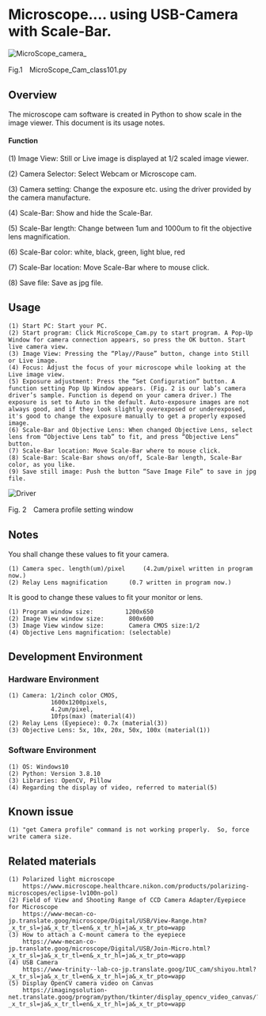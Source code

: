 # Microscope.... using USB-Camera  with Scale-Bar.
![MicroScope_camera_](https://user-images.githubusercontent.com/131073488/232638774-941036c1-b2d0-416e-9a37-8034ef27601f.jpg)<p>
Fig.1　MicroScope_Cam_class101.py

## Overview
The microscope cam software is created in Python to show scale in the image viewer. This document is its usage notes. <p>
#### Function
(1) Image View: Still or Live image is displayed at 1/2 scaled image viewer.<p>
(2) Camera Selector: Select Webcam or Microscope cam. <p>
(3) Camera setting: Change the exposure etc. using the driver provided by the camera manufacture. <p>
(4) Scale-Bar: Show and hide the Scale-Bar. <p>
(5) Scale-Bar length: Change between 1um and 1000um to fit the objective lens magnification. <p>
(6) Scale-Bar color: white, black, green, light blue, red <p>
(7) Scale-Bar location: Move Scale-Bar where to mouse click. <p>
  (8) Save file: Save as jpg file.  <p>
## Usage
   ```
  (1) Start PC: Start your PC.
  (2) Start program: Click MicroScope_Cam.py to start program. A Pop-Up Window for camera connection appears, so press the OK button. Start live camera view.
  (3) Image View: Pressing the “Play//Pause” button, change into Still or Live image.
  (4) Focus: Adjust the focus of your microscope while looking at the Live image view.
  (5) Exposure adjustment: Press the “Set Configuration” button. A function setting Pop Up Window appears. (Fig. 2 is our lab’s camera driver’s sample. Function is depend on your camera driver.) The exposure is set to Auto in the default. Auto-exposure images are not always good, and if they look slightly overexposed or underexposed, it's good to change the exposure manually to get a properly exposed image.
  (6) Scale-Bar and Objective Lens: When changed Objective Lens, select lens from “Objective Lens tab” to fit, and press “Objective Lens” button.
  (7) Scale-Bar location: Move Scale-Bar where to mouse click.
  (8) Scale-Bar: Scale-Bar shows on/off, Scale-Bar length, Scale-Bar color, as you like.
  (9) Save still image: Push the button “Save Image File” to save in jpg file.
  ```
  ![Driver](https://user-images.githubusercontent.com/131073488/233557365-10122650-103b-40a2-9279-da5d800b0f85.png) <p>
    Fig. 2　Camera profile setting window

## Notes  
You shall change these values to fit your camera.<p>
  ```
  (1) Camera spec. length(um)/pixel 	(4.2um/pixel written in program now.)
  (2) Relay Lens magnification		(0.7 written in program now.)
  ```
It is good to change these values to fit your monitor or lens. <p>
  ```
  (1) Program window size:		   1200x650
  (2) Image View window size:	    800x600
  (3) Image View window size: 		Camera CMOS size:1/2
  (4) Objective Lens magnification:	(selectable)
  ```
  
## Development Environment
### Hardware Environment
  ```
  (1) Camera: 1/2inch color CMOS, 
              1600x1200pixels, 
              4.2um/pixel, 
              10fps(max) (material(4))
  (2) Relay Lens (Eyepiece): 0.7x (material(3))
  (3) Objective Lens: 5x, 10x, 20x, 50x, 100x (material(1))
  ```
### Software Environment
  ```
  (1) OS: Windows10
  (2) Python: Version 3.8.10
  (3) Libraries: OpenCV, Pillow
  (4) Regarding the display of video, referred to material(5)
  ```
## Known issue
  ```
  (1) "get Camera profile" command is not working properly.  So, force write camera size.
  ```
## Related materials
  ```
  (1) Polarized light microscope
      https://www.microscope.healthcare.nikon.com/products/polarizing-microscopes/eclipse-lv100n-pol)
  (2) Field of View and Shooting Range of CCD Camera Adapter/Eyepiece for Microscope
      https://www-mecan-co-jp.translate.goog/microscope/Digital/USB/View-Range.htm?_x_tr_sl=ja&_x_tr_tl=en&_x_tr_hl=ja&_x_tr_pto=wapp
  (3) How to attach a C-mount camera to the eyepiece
      https://www-mecan-co-jp.translate.goog/microscope/Digital/USB/Join-Micro.html?_x_tr_sl=ja&_x_tr_tl=en&_x_tr_hl=ja&_x_tr_pto=wapp
  (4) USB Camera
      https://www-trinity--lab-co-jp.translate.goog/IUC_cam/shiyou.html?_x_tr_sl=ja&_x_tr_tl=en&_x_tr_hl=ja&_x_tr_pto=wapp
  (5) Display OpenCV camera video on Canvas
      https://imagingsolution-net.translate.goog/program/python/tkinter/display_opencv_video_canvas/?_x_tr_sl=ja&_x_tr_tl=en&_x_tr_hl=ja&_x_tr_pto=wapp
   ```
